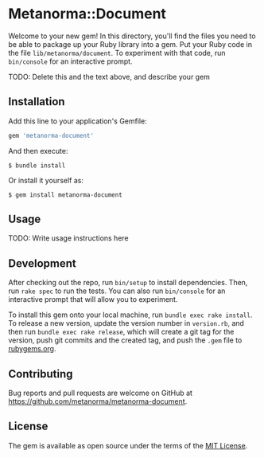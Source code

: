 # Metanorma::Document

Welcome to your new gem! In this directory, you'll find the files you need to be able to package up your Ruby library into a gem. Put your Ruby code in the file `lib/metanorma/document`. To experiment with that code, run `bin/console` for an interactive prompt.

TODO: Delete this and the text above, and describe your gem

## Installation

Add this line to your application's Gemfile:

```ruby
gem 'metanorma-document'
```

And then execute:

    $ bundle install

Or install it yourself as:

    $ gem install metanorma-document

## Usage

TODO: Write usage instructions here

## Development

After checking out the repo, run `bin/setup` to install dependencies. Then, run `rake spec` to run the tests. You can also run `bin/console` for an interactive prompt that will allow you to experiment.

To install this gem onto your local machine, run `bundle exec rake install`. To release a new version, update the version number in `version.rb`, and then run `bundle exec rake release`, which will create a git tag for the version, push git commits and the created tag, and push the `.gem` file to [rubygems.org](https://rubygems.org).

## Contributing

Bug reports and pull requests are welcome on GitHub at https://github.com/metanorma/metanorma-document.

## License

The gem is available as open source under the terms of the [MIT License](https://opensource.org/licenses/MIT).
